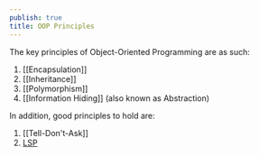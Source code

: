 ```yaml
---
publish: true
title: OOP Principles
---
```

The key principles of Object-Oriented Programming are as such:
1. [[Encapsulation]]
2. [[Inheritance]]
3. [[Polymorphism]]
4. [[Information Hiding]] (also known as Abstraction)

In addition, good principles to hold are:
1. [[Tell-Don't-Ask]]
2. [LSP](LSP.md)